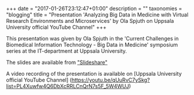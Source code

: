 +++
date = "2017-01-26T23:12:47+01:00"
description = ""
taxonomies = "blogging"
title = "Presentation 'Analyzing Big Data in Medicine with Virtual Research Environments and Microservices' by Ola Spjuth on Uppsala University official YouTube Channel"
+++

This presentation was given by Ola Spjuth in the 'Current Challenges in Biomedical Information Technology - Big Data in Medicine' symposium series at the IT-department at Uppsala University.

The slides are available from ["Slideshare"](http://www.slideshare.net/ospjuth/analyzing-big-data-in-medicine-with-virtual-research-environments-and-microservices)

A video recording of the presentation is available on [Uppsala University official YouTube Channel] (https://youtu.be/qUuRvC7ySkg?list=PL4Xuwfw4Q6DbXcRRLCnQrN7s5F_5W4WUJ)
